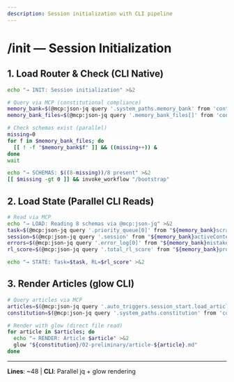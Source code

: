 ```yaml
---
description: Session initialization with CLI pipeline
---
```


# /init — Session Initialization

## 1. Load Router & Check (CLI Native)

```bash
echo "→ INIT: Session initialization" >&2

# Query via MCP (constitutional compliance)
memory_bank=$(@mcp:json-jq query '.system_paths.memory_bank' from 'context-router.json')
memory_bank_files=$(@mcp:json-jq query '.memory_bank_files[]' from 'context-router.json')

# Check schemas exist (parallel)
missing=0
for f in $memory_bank_files; do
  [[ ! -f "$memory_bank$f" ]] && ((missing++)) &
done
wait

echo "→ SCHEMAS: $((8-missing))/8 present" >&2
[[ $missing -gt 0 ]] && invoke_workflow "/bootstrap"
```

## 2. Load State (Parallel CLI Reads)

```bash
# Read via MCP
echo "→ LOAD: Reading 8 schemas via @mcp:json-jq" >&2
task=$(@mcp:json-jq query '.priority_queue[0]' from "${memory_bank}scratchpad.json")
session=$(@mcp:json-jq query '.session' from "${memory_bank}activeContext.json")
errors=$(@mcp:json-jq query '.error_log[0]' from "${memory_bank}mistakes.json")
rl_score=$(@mcp:json-jq query '.total_rl_score' from "${memory_bank}progress.json")

echo "→ STATE: Task=$task, RL=$rl_score" >&2
```

## 3. Render Articles (glow CLI)

```bash
# Query articles via MCP
articles=$(@mcp:json-jq query '.auto_triggers.session_start.load_articles.always[]' from 'context-router.json')
constitution=$(@mcp:json-jq query '.system_paths.constitution' from 'context-router.json')

# Render with glow (direct file read)
for article in $articles; do
  echo "→ RENDER: Article $article" >&2
  glow "${constitution}/02-preliminary/article-${article}.md"
done
```

---
**Lines**: ~48 | **CLI**: Parallel jq + glow rendering
